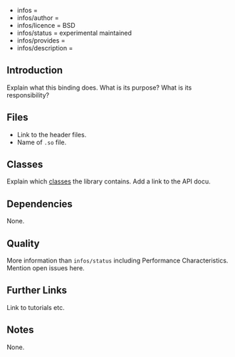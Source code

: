 - infos =
- infos/author =
- infos/licence = BSD
- infos/status = experimental maintained
- infos/provides =
- infos/description =

## Introduction

Explain what this binding does.
What is its purpose?
What is its responsibility?

## Files

- Link to the header files.
- Name of `.so` file.

## Classes

Explain which [classes](/doc/help/elektra-glossary.md) the library contains.
Add a link to the API docu.

## Dependencies

None.

## Quality

More information than `infos/status` including Performance Characteristics.
Mention open issues here.

## Further Links

Link to tutorials etc.

## Notes

None.
